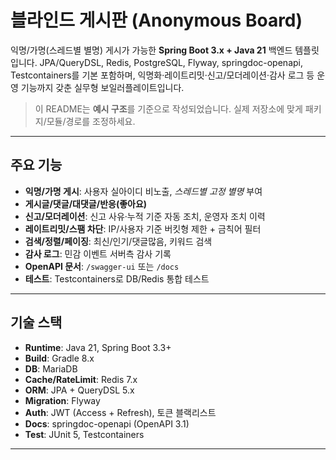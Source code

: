 # 블라인드 게시판 (Anonymous Board)

익명/가명(스레드별 별명) 게시가 가능한 **Spring Boot 3.x + Java 21** 백엔드 템플릿입니다. JPA/QueryDSL, Redis, PostgreSQL, Flyway, springdoc-openapi, Testcontainers를 기본 포함하며, 익명화·레이트리밋·신고/모더레이션·감사 로그 등 운영 기능까지 갖춘 실무형 보일러플레이트입니다.

> 이 README는 **예시 구조**를 기준으로 작성되었습니다. 실제 저장소에 맞게 패키지/모듈/경로를 조정하세요.

---

## 주요 기능

- **익명/가명 게시**: 사용자 실아이디 비노출, *스레드별 고정 별명* 부여
- **게시글/댓글/대댓글/반응(좋아요)**
- **신고/모더레이션**: 신고 사유·누적 기준 자동 조치, 운영자 조치 이력
- **레이트리밋/스팸 차단**: IP/사용자 기준 버킷형 제한 + 금칙어 필터
- **검색/정렬/페이징**: 최신/인기/댓글많음, 키워드 검색
- **감사 로그**: 민감 이벤트 서버측 감사 기록
- **OpenAPI 문서**: `/swagger-ui` 또는 `/docs`
- **테스트**: Testcontainers로 DB/Redis 통합 테스트

---

## 기술 스택

- **Runtime**: Java 21, Spring Boot 3.3+
- **Build**: Gradle 8.x
- **DB**: MariaDB
- **Cache/RateLimit**: Redis 7.x
- **ORM**: JPA + QueryDSL 5.x
- **Migration**: Flyway
- **Auth**: JWT (Access + Refresh), 토큰 블랙리스트
- **Docs**: springdoc-openapi (OpenAPI 3.1)
- **Test**: JUnit 5, Testcontainers

---
